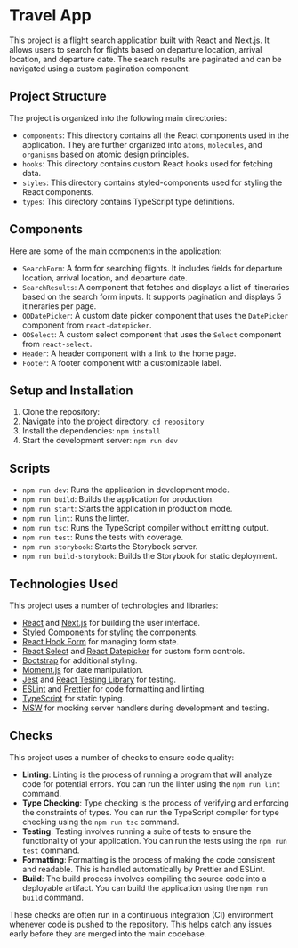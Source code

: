 # Travel App

This project is a flight search application built with React and Next.js. It allows users to search for flights based on departure location, arrival location, and departure date. The search results are paginated and can be navigated using a custom pagination component.

## Project Structure

The project is organized into the following main directories:

- `components`: This directory contains all the React components used in the application. They are further organized into `atoms`, `molecules`, and `organisms` based on atomic design principles.
- `hooks`: This directory contains custom React hooks used for fetching data.
- `styles`: This directory contains styled-components used for styling the React components.
- `types`: This directory contains TypeScript type definitions.

## Components

Here are some of the main components in the application:

- `SearchForm`: A form for searching flights. It includes fields for departure location, arrival location, and departure date.
- `SearchResults`: A component that fetches and displays a list of itineraries based on the search form inputs. It supports pagination and displays 5 itineraries per page.
- `ODDatePicker`: A custom date picker component that uses the `DatePicker` component from `react-datepicker`.
- `ODSelect`: A custom select component that uses the `Select` component from `react-select`.
- `Header`: A header component with a link to the home page.
- `Footer`: A footer component with a customizable label.

## Setup and Installation

1. Clone the repository:
2. Navigate into the project directory: `cd repository`
3. Install the dependencies: `npm install`
4. Start the development server: `npm run dev`

## Scripts

- `npm run dev`: Runs the application in development mode.
- `npm run build`: Builds the application for production.
- `npm run start`: Starts the application in production mode.
- `npm run lint`: Runs the linter.
- `npm run tsc`: Runs the TypeScript compiler without emitting output.
- `npm run test`: Runs the tests with coverage.
- `npm run storybook`: Starts the Storybook server.
- `npm run build-storybook`: Builds the Storybook for static deployment.

## Technologies Used

This project uses a number of technologies and libraries:

- [React](https://reactjs.org/) and [Next.js](https://nextjs.org/) for building the user interface.
- [Styled Components](https://styled-components.com/) for styling the components.
- [React Hook Form](https://react-hook-form.com/) for managing form state.
- [React Select](https://react-select.com/home) and [React Datepicker](https://reactdatepicker.com/) for custom form controls.
- [Bootstrap](https://getbootstrap.com/) for additional styling.
- [Moment.js](https://momentjs.com/) for date manipulation.
- [Jest](https://jestjs.io/) and [React Testing Library](https://testing-library.com/docs/react-testing-library/intro/) for testing.
- [ESLint](https://eslint.org/) and [Prettier](https://prettier.io/) for code formatting and linting.
- [TypeScript](https://www.typescriptlang.org/) for static typing.
- [MSW](https://mswjs.io/) for mocking server handlers during development and testing.

## Checks

This project uses a number of checks to ensure code quality:

- **Linting**: Linting is the process of running a program that will analyze code for potential errors. You can run the linter using the `npm run lint` command.
- **Type Checking**: Type checking is the process of verifying and enforcing the constraints of types. You can run the TypeScript compiler for type checking using the `npm run tsc` command.
- **Testing**: Testing involves running a suite of tests to ensure the functionality of your application. You can run the tests using the `npm run test` command.
- **Formatting**: Formatting is the process of making the code consistent and readable. This is handled automatically by Prettier and ESLint.
- **Build**: The build process involves compiling the source code into a deployable artifact. You can build the application using the `npm run build` command.

These checks are often run in a continuous integration (CI) environment whenever code is pushed to the repository. This helps catch any issues early before they are merged into the main codebase.
